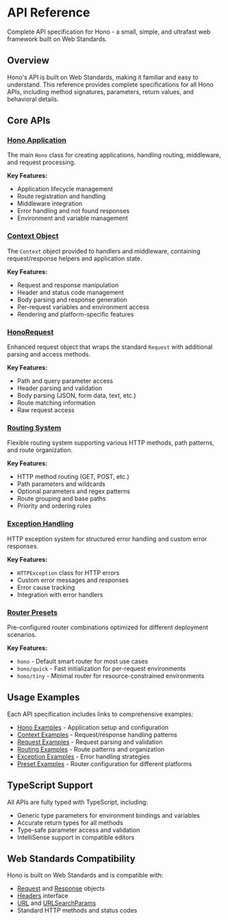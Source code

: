 # API Reference

Complete API specification for Hono - a small, simple, and ultrafast web framework built on Web Standards.

## Overview

Hono's API is built on Web Standards, making it familiar and easy to understand. This reference provides complete specifications for all Hono APIs, including method signatures, parameters, return values, and behavioral details.

## Core APIs

### [Hono Application](/docs/api/hono)
The main `Hono` class for creating applications, handling routing, middleware, and request processing.

**Key Features:**
- Application lifecycle management
- Route registration and handling
- Middleware integration
- Error handling and not found responses
- Environment and variable management

### [Context Object](/docs/api/context)
The `Context` object provided to handlers and middleware, containing request/response helpers and application state.

**Key Features:**
- Request and response manipulation
- Header and status code management  
- Body parsing and response generation
- Per-request variables and environment access
- Rendering and platform-specific features

### [HonoRequest](/docs/api/request)
Enhanced request object that wraps the standard `Request` with additional parsing and access methods.

**Key Features:**
- Path and query parameter access
- Header parsing and validation
- Body parsing (JSON, form data, text, etc.)
- Route matching information
- Raw request access

### [Routing System](/docs/api/routing)
Flexible routing system supporting various HTTP methods, path patterns, and route organization.

**Key Features:**
- HTTP method routing (GET, POST, etc.)
- Path parameters and wildcards
- Optional parameters and regex patterns
- Route grouping and base paths
- Priority and ordering rules

### [Exception Handling](/docs/api/exception)
HTTP exception system for structured error handling and custom error responses.

**Key Features:**
- `HTTPException` class for HTTP errors
- Custom error messages and responses
- Error cause tracking
- Integration with error handlers

### [Router Presets](/docs/api/presets)
Pre-configured router combinations optimized for different deployment scenarios.

**Key Features:**
- `hono` - Default smart router for most use cases
- `hono/quick` - Fast initialization for per-request environments
- `hono/tiny` - Minimal router for resource-constrained environments

## Usage Examples

Each API specification includes links to comprehensive examples:
- [Hono Examples](/docs/api/hono-examples) - Application setup and configuration
- [Context Examples](/docs/api/context-examples) - Request/response handling patterns
- [Request Examples](/docs/api/request-examples) - Request parsing and validation
- [Routing Examples](/docs/api/routing-examples) - Route patterns and organization
- [Exception Examples](/docs/api/exception-examples) - Error handling strategies
- [Preset Examples](/docs/api/presets-examples) - Router configuration for different platforms

## TypeScript Support

All APIs are fully typed with TypeScript, including:
- Generic type parameters for environment bindings and variables
- Accurate return types for all methods
- Type-safe parameter access and validation
- IntelliSense support in compatible editors

## Web Standards Compatibility

Hono is built on Web Standards and is compatible with:
- [Request](https://developer.mozilla.org/en-US/docs/Web/API/Request) and [Response](https://developer.mozilla.org/en-US/docs/Web/API/Response) objects
- [Headers](https://developer.mozilla.org/en-US/docs/Web/API/Headers) interface
- [URL](https://developer.mozilla.org/en-US/docs/Web/API/URL) and [URLSearchParams](https://developer.mozilla.org/en-US/docs/Web/API/URLSearchParams)
- Standard HTTP methods and status codes
